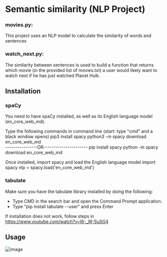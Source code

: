# Semantic similarity (NLP Project)
### movies.py: 
This project uses an NLP model to calculate the similarity of words and sentences

### watch_next.py:
The similarity between sentences is used to build a function that returns which movie (in the provided list of movies.txt)
a user would likely want to watch next if he has just watched Planet Hulk.

## Installation
### spaCy
You need to have spaCy installed, as well as its English language model (en_core_web_md).

Type the following commands in command line (start: type "cmd" and a black window opens)
pip3 install spacy
python3 -m spacy download en_core_web_md  
----------------OR----------------------
pip install spacy
python -m spacy download en_core_web_md

Once installed, import spacy and load the English language model
import spacy
nlp = spacy.load('en_core_web_md')

### tabulate
Make sure you have the tabulate library installed by doing the following:
- Type CMD in the search bar and open the Command Prompt application.
- Type "pip install tabulate --user" and press Enter

If installation does not work, follow steps in https://www.youtube.com/watch?v=I6-_W-SuSG4


## Usage

![image](https://user-images.githubusercontent.com/123483224/219683644-7409dad7-76d6-484e-a0bc-3e7bc8dcc5d3.png)
